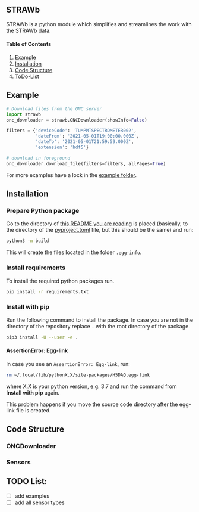 ## STRAWb

STRAWb is a python module which simplifies and streamlines the work with the STRAWb data.

#### Table of Contents
1. [Example](#example)
2. [Installation](#installation)
3. [Code Structure](#code-structure)
4. [ToDo-List](#todo-list)

## Example

```python
# Download files from the ONC server
import strawb
onc_downloader = strawb.ONCDownloader(showInfo=False)

filters = {'deviceCode': 'TUMPMTSPECTROMETER002',
           'dateFrom': '2021-05-01T19:00:00.000Z',
           'dateTo': '2021-05-01T21:59:59.000Z',
           'extension': 'hdf5'}

# download in foreground
onc_downloader.download_file(filters=filters, allPages=True)
```
For more examples have a lock in the [example folder](./examples).

## Installation

### Prepare Python package
Go to the directory of [this README you are reading](README.md) is placed (basically, to the directory of the [pyproject.toml](pyproject.toml) file, but this should be the same) and run:
```bash
python3 -m build
```
This will create the files located in the folder `.egg-info`.

### Install requirements
To install the required python packages run.
```bash
pip install -r requirements.txt
```

### Install with pip
Run the following command to install the package. In case you are not in the directory of the repository replace `.` with the root directory of the package. 
```bash
pip3 install -U --user -e .
```

#### AssertionError: Egg-link
In case you see an `AssertionError: Egg-link`, run:
```bash
rm ~/.local/lib/pythonX.X/site-packages/H5DAQ.egg-link
```
where X.X is your python version, e.g. 3.7 and run the command from **Install with pip** again.

This problem happens if you move the source code directory after the egg-link file is created.


## Code Structure

### ONCDownloader

### Sensors

## TODO List:
* [ ] add examples
* [ ] add all sensor types